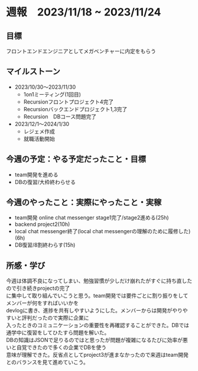 # 週報　2023/11/18 ~ 2023/11/24

## 目標
フロントエンドエンジニアとしてメガベンチャーに内定をもらう


## マイルストーン
- 2023/10/30〜2023/11/30
    - 1on1ミーティング(1回目)
    - Recursionフロントプロジェクト4完了
    - Recursionバックエンドプロジェクト1,3完了
    - Recursion　DBコース問題完了
- 2023/12/1〜2024/1/30
    - レジェメ作成
    - 就職活動開始


## 今週の予定：やる予定だったこと・目標
- team開発を進める
- DBの復習/大枠終わらせる

## 今週のやったこと：実際にやったこと・実稼
- team開発 online chat messenger stage1完了/stage2進める(25h)
- backend project2(10h)
- local chat messenger終了(local chat messengerの理解のために履修した)(6h)
- DB復習/8割終わらす(15h)

## 所感・学び
今週は体調不良になってしまい、勉強習慣が少しだけ崩れたがすぐに持ち直したので引き続きprojectの完了  
に集中して取り組んでいこうと思う。team開発では要件ごとに割り振りをしてメンバーが何をすればいいかを  
devlogに書き、進捗を共有しやすいようにした。メンバーからは開発がやりやすいと評判だったので実際に企業に  
入ったときのコミュニケーションの重要性を再確認することができた。DBでは通学中に復習をしてひたすら問題を解いた。  
DBの知識はJSONで足りるのではと思ったが問題が複雑になるたびに効率が悪いと自覚できたので多くの企業でDBを使う  
意味が理解できた。反省点としてproject3が進まなかったので来週はteam開発とのバランスを見て進めていこう。



